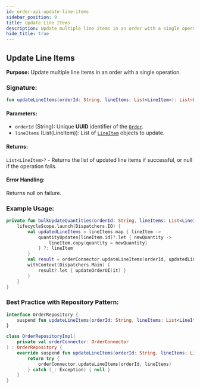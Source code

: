 ```yaml
---
id: order-api-update-line-items
sidebar_position: 9
title: Update Line Items
description: Update multiple line items in an order with a single operation.
hide_title: true
---
```


## Update Line Items

**Purpose:** Update multiple line items in an order with a single operation.

### Signature:

```kotlin
fun updateLineItems(orderId: String, lineItems: List<LineItem>): List<LineItem>?
```

#### Parameters:
- `orderId` (String): Unique **UUID** identifier of the [`Order`](../models/models-order#order).
- `lineItems` (List(LineItem)): List of [`LineItem`](../models/models-order#lineitem) objects to update.

#### Returns:
`List<LineItem>?` - Returns the list of updated line items if successful, or null if the operation fails.

#### Error Handling:
Returns null on failure.

### Example Usage:
```kotlin
private fun bulkUpdateQuantities(orderId: String, lineItems: List<LineItem>, quantityUpdates: Map<String, Double>) {
    lifecycleScope.launch(Dispatchers.IO) {
        val updatedLineItems = lineItems.map { lineItem ->
            quantityUpdates[lineItem.id]?.let { newQuantity ->
                lineItem.copy(quantity = newQuantity)
            } ?: lineItem
        }
        val result = orderConnector.updateLineItems(orderId, updatedLineItems)
        withContext(Dispatchers.Main) {
            result?.let { updateOrderUI(it) }
        }
    }
}
```

### Best Practice with Repository Pattern:
```kotlin
interface OrderRepository {
    suspend fun updateLineItems(orderId: String, lineItems: List<LineItem>): List<LineItem>?
}

class OrderRepositoryImpl(
    private val orderConnector: OrderConnector
) : OrderRepository {
    override suspend fun updateLineItems(orderId: String, lineItems: List<LineItem>): List<LineItem>? {
        return try {
            orderConnector.updateLineItems(orderId, lineItems)
        } catch (_: Exception) { null }
    }
}
```